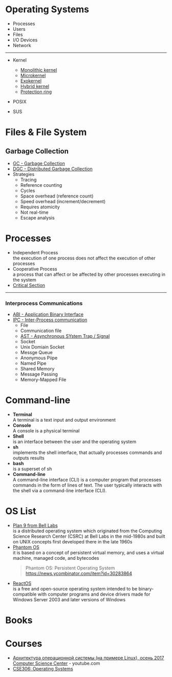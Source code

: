 # Operating Systems

- Processes
- Users
- Files
- I/O Devices
- Network

---

- Kernel
  - [Monolithic kernel](https://en.wikipedia.org/wiki/Monolithic_kernel)
  - [Microkernel](https://en.wikipedia.org/wiki/Microkernel#Nanokernel)
  - [Exokernel](https://en.wikipedia.org/wiki/Exokernel)
  - [Hybrid kernel](https://en.wikipedia.org/wiki/Hybrid_kernel)
  - [Protection ring](https://en.wikipedia.org/wiki/Protection_ring)

- POSIX
- SUS

# Files & File System



## Garbage Collection

- [GC - Garbage Collection](https://en.wikipedia.org/wiki/Garbage_collection_(computer_science))
- [DGC - Distributed Garbage Collection](https://en.wikipedia.org/wiki/Distributed_garbage_collection) <br/>
- Strategies
  - Tracing
  - Reference counting
  - Cycles
  - Space overhead (reference count)
  - Speed overhead (increment/decrement)
  - Requires atomicity
  - Not real-time
  - Escape analysis

# Processes

- Independent Process <br/>
the execution of one process does not affect the execution of other processes
- Cooperative Process <br/>
a process that can affect or be affected by other processes executing in the system
- [Critical Section](https://en.wikipedia.org/wiki/Critical_section)

----

### Interprocess Communications

- [ABI - Application Binary Interface](https://en.wikipedia.org/wiki/Application_binary_interface)
- [IPC - Inter-Process communication](https://en.wikipedia.org/wiki/Inter-process_communication)
  - File
  - Communication file
  - [AST - Asynchronous SYstem Trap / Signal](https://en.wikipedia.org/wiki/Asynchronous_System_Trap)
  - Socket
  - Unix Domiain Socket
  - Messge Queue
  - Anonymous Piipe
  - Named Pipe
  - Shared Memory
  - Message Passing
  - Memory-Mapped File

# Command-line

- **Terminal** <br/>
A terminal is a text input and output environment
- **Console** <br/>
A console is a physical terminal
- **Shell** <br/>
is an interface between the user and the operating system
- **sh** <br/>
implements the shell interface, that actually processes commands and outputs results
- **bash** <br/>
is a superset of sh
- **Command-line** <br/>
A command-line interface (CLI) is a computer program that processes commands in the form of lines of text. The user typically interacts with the shell via a command-line interface (CLI).

# OS List

- [Plan 9 from Bell Labs](https://en.wikipedia.org/wiki/Plan_9_from_Bell_Labs) <br/>
is a distributed operating system which originated from the Computing Science Research Center (CSRC) at Bell Labs in the mid-1980s and built on UNIX concepts first developed there in the late 1960s
- [Phantom OS](https://en.wikipedia.org/wiki/Phantom_OS) <br/>
it is based on a concept of persistent virtual memory, and uses a virtual machine, managed code, and bytecodes
    > Phantom OS: Persistent Operating System
    > <https://news.ycombinator.com/item?id=30283864>
- [ReactOS](https://en.wikipedia.org/wiki/ReactOS) <br/>
is a free and open-source operating system intended to be binary-compatible with computer programs and device drivers made for Windows Server 2003 and later versions of Windows

# Books

# Courses

- [Архитектура операционной системы (на примере Linux), осень 2017 Computer Science Center](https://www.youtube.com/playlist?list=PLlb7e2G7aSpT4SMpYl6uVYi13k0k9CBiq) - youtube.com
- [CSE306: Operating Systems](https://www.cs.stonybrook.edu/students/Undergraduate-Studies/courses/CSE306)

